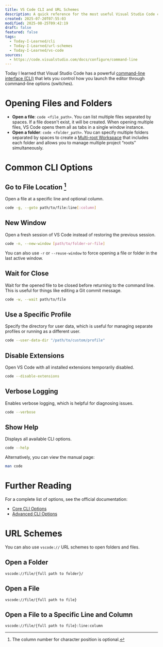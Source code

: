 ```yaml
---
title: VS Code CLI and URL Schemes
description: A quick reference for the most useful Visual Studio Code command-line interface (CLI) options and URL schemes.
created: 2025-07-20T07:55:03
modified: 2025-08-25T09:42:19
draft: false
featured: false
tags:
  - Today-I-Learned/cli
  - Today-I-Learned/url-schemes
  - Today-I-Learned/vs-code
sources:
  - https://code.visualstudio.com/docs/configure/command-line
---
```


Today I learned that Visual Studio Code has a powerful [command-line interface (CLI)](https://code.visualstudio.com/docs/configure/command-line) that lets you control how you launch the editor through command-line options (switches).

# Opening Files and Folders

* **Open a file**: `code <file_path>`. You can list multiple files separated by spaces. If a file doesn't exist, it will be created. When opening multiple files, VS Code opens them all as tabs in a single window instance.
* **Open a folder**: `code <folder_path>`. You can specify multiple folders separated by spaces to create a [Multi-root Workspace](https://code.visualstudio.com/docs/editing/workspaces/multi-root-workspaces) that includes each folder and allows you to manage multiple project “roots” simultaneously.

# Common CLI Options

## Go to File Location [^1]

Open a file at a specific line and optional column.

```bash
code -g, --goto path/to/file:line[:column]
```

## New Window

Open a fresh session of VS Code instead of restoring the previous session.

```bash
code -n, --new-window [path/to/folder-or-file]
```

You can also use `-r` or `--reuse-window` to force opening a file or folder in the last active window.

## Wait for Close

Wait for the opened file to be closed before returning to the command line. This is useful for things like editing a Git commit message.

```bash
code -w, --wait path/to/file
```

## Use a Specific Profile

Specify the directory for user data, which is useful for managing separate profiles or running as a different user.

```bash
code --user-data-dir "/path/to/custom/profile"
```

## Disable Extensions

Open VS Code with all installed extensions temporarily disabled.

```bash
code --disable-extensions
```

## Verbose Logging

Enables verbose logging, which is helpful for diagnosing issues.

```bash
code --verbose
```

## Show Help

Displays all available CLI options.

```bash
code --help
```

Alternatively, you can view the manual page:

```bash
man code
```

# Further Reading

For a complete list of options, see the official documentation:

* [Core CLI Options](https://code.visualstudio.com/docs/configure/command-line#_core-cli-options)
* [Advanced CLI Options](https://code.visualstudio.com/docs/configure/command-line#_advanced-cli-options)

# URL Schemes

You can also use `vscode://` URL schemes to open folders and files.

## Open a Folder

```
vscode://file/{full path to folder}/
```

## Open a File

```
vscode://file/{full path to file}
```

## Open a File to a Specific Line and Column

```
vscode://file/{full path to file}:line:column
```

[^1]: The column number for character position is optional.
